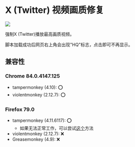 # X (Twitter) 视频画质修复
[![](https://img.shields.io/github/stars/yuhaofe/Video-Quality-Fixer-for-Twitter?style=social)](https://github.com/yuhaofe/Video-Quality-Fixer-for-Twitter)

强制X (Twitter)播放最高画质视频。

脚本加载成功后网页右上角会出现"HQ"标志，点击即可不再显示。

## 兼容性
### Chrome 84.0.4147.125
- tampermonkey (4.10): ⭕
- violentmonkey (2.12.7): ⭕

### Firefox 79.0
- tampermonkey (4.11.6117): ⭕
  - 如果无法正常工作，可以尝试[这个](https://github.com/Tampermonkey/tampermonkey/issues/952#issuecomment-638373937)方法
- violentmonkey (2.12.7): ❌
- Greasemonkey (4.9): ❌